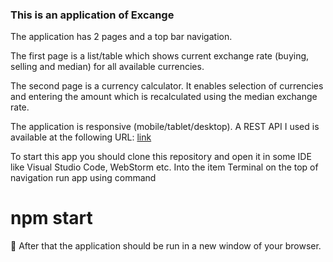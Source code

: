 ### This is an application of Excange

The application has 2 pages and a top bar navigation. 

The first page is a list/table which shows current exchange rate (buying, selling and median) for all available currencies.

The second page is a currency calculator. It enables selection of currencies and entering the amount which is recalculated using the median exchange rate.

The application is responsive (mobile/tablet/desktop). A REST API I used is available at the following URL: [link](http://hnbex.eu/api/v1/)

To start this app you should clone this repository and open it in some IDE like Visual Studio Code, WebStorm etc.
Into the item Terminal on the top of navigation run app using command 
# npm start

:tada: After that the application should be run in a new window of your browser.
